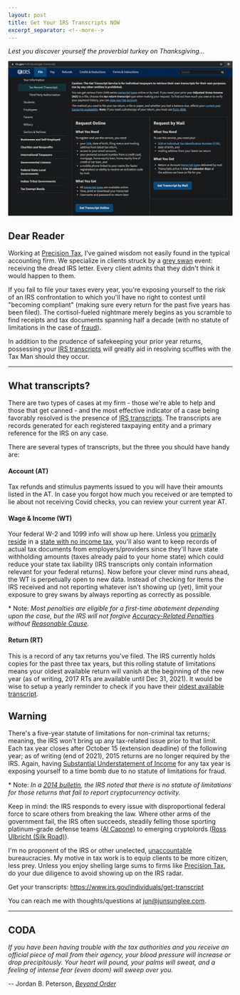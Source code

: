 ```yaml
---
layout: post
title: Get Your IRS Transcripts NOW
excerpt_separator: <!--more-->
---
```


_Lest you discover yourself the proverbial turkey on Thanksgiving..._

[![IRS Transcripts](../images/IRS-transcript.png "IRS Transcript Portal")](https://junsunglee.com/Get-Your-IRS-Transcripts-NOW/)

<!--more-->

## Dear Reader

Working at [Precision Tax](https://www.precisiontax.com), I've gained wisdom not easily found in the typical accounting firm. We specialize in clients struck by a [grey swan](https://www.investopedia.com/terms/g/grey-swan.asp#:~:text=Grey%20swan%20is%20a%20term,low%20perceived%20likelihood%20of%20happening) event: receiving the dread IRS letter. Every client admits that they didn't think it would happen to them.

If you fail to file your taxes every year, you're exposing yourself to the risk of an IRS confrontation to which you'll have no right to contest until "becoming compliant" (making sure every return for the past five years has been filed). The cortisol-fueled nightmare merely begins as you scramble to find receipts and tax documents spanning half a decade (with no statute of limitations in the case of [fraud](https://www.investopedia.com/terms/t/tax-fraud.asp#:~:text=Tax%20fraud%20essentially%20entails%20cheating,number%3B%20and%20not%20reporting%20income)).

In addition to the prudence of safekeeping your prior year returns, possessing your [IRS transcripts](https://www.irs.gov/individuals/get-transcript) will greatly aid in resolving scuffles with the Tax Man should they occur.

---

## What transcripts?

There are two types of cases at my firm - those we're able to help and those that get canned - and the most effective indicator of a case being favorably resolved is the presence of [IRS transcripts](https://www.irs.gov/individuals/get-transcript). The transcripts are records generated for each registered taxpaying entity and a primary reference for the IRS on any case.

There are several types of transcripts, but the three you should have handy are:

#### Account (AT)

Tax refunds and stimulus payments issued to you will have their amounts listed in the AT. In case you forgot how much you received or are tempted to lie about not receiving Covid checks, you can review your current year AT.

#### Wage & Income (WT)

Your federal W-2 and 1099 info will show up here. Unless you [primarily reside](https://www.investopedia.com/terms/p/principalresidence.asp) in a [state with no income tax](https://www.investopedia.com/financial-edge/0210/7-states-with-no-income-tax.aspx), you'll also want to keep records of actual tax documents from employers/providers since they'll have state withholding amounts (taxes already paid to your home state) which could reduce your state tax liability (IRS transcripts only contain information relevant for your federal returns). Now before your clever mind runs ahead, the WT is perpetually open to new data. Instead of checking for items the IRS received and not reporting whatever isn't showing up (yet), limit your exposure to grey swans by always reporting as correctly as possible.

\* Note: _Most penalties are eligible for a first-time abatement depending upon the case, but the IRS will not forgive [Accuracy-Related Penalties](https://www.irs.gov/payments/accuracy-related-penalty) without [Reasonable Cause](https://www.irs.gov/businesses/small-businesses-self-employed/penalty-relief-due-to-reasonable-cause)._

#### Return (RT)

This is a record of any tax returns you've filed. The IRS currently holds copies for the past three tax years, but this rolling statute of limitations means your oldest available return will vanish at the beginning of the new year (as of writing, 2017 RTs are available until Dec 31, 2021). It would be wise to setup a yearly reminder to check if you have their [oldest available transcript](https://www.irs.gov/individuals/get-transcript).

## Warning

There's a five-year statute of limitations for non-criminal tax returns; meaning, the IRS won't bring up any tax-related issue prior to that limit. Each tax year closes after October 15 (extension deadline) of the following year; as of writing (end of 2021), 2015 returns are no longer required by the IRS. Again, having [Substantial Understatement of Income](https://www.irs.gov/payments/accuracy-related-penalty#:~:text=Substantial%20Understatement%20of%20Income%20Tax%20Penalty) for any tax year is exposing yourself to a time bomb due to no statute of limitations for fraud.

\* Note: _In a [2014 bulletin](https://www.irs.gov/irb/2014-16_IRB#:~:text=Q%E2%80%9316%3A%20Will%20taxpayers%20be%20subject%20to%20penalties%20for%20having%20treated%20a%20virtual%20currency%20transaction%20in%20a%20manner%20that%20is%20inconsistent%20with%20this%20notice%20prior%20to%20March%2025%2C%202014%3F), the IRS noted that there is no statute of limitations for those returns that fail to report cryptocurrency activity._

Keep in mind: the IRS responds to every issue with disproportional federal force to scare others from breaking the law. Where other arms of the government fail, the IRS often succeeds, steadily felling those sporting platinum-grade defense teams ([Al Capone](https://en.wikipedia.org/wiki/Al_Capone#Tax_evasion)) to emerging cryptolords ([Ross Ulbricht (Silk Road)](https://en.wikipedia.org/wiki/Ross_Ulbricht#Arrest)).

I'm no proponent of the IRS or other unelected, [unaccountable](https://en.wikipedia.org/wiki/IRS_targeting_controversy) bureaucracies. My motive in tax work is to equip clients to be more citizen, less prey. Unless you enjoy shelling large sums to firms like [Precision Tax](https://www.precisiontax.com), do your due diligence to avoid showing up on the IRS radar.

Get your transcripts: <https://www.irs.gov/individuals/get-transcript>

You can reach me with thoughts/questions at <jun@junsunglee.com>.

---

## CODA

_If you have been having trouble with the tax authorities and you receive an official piece of mail from their agency, your blood pressure will increase or drop precipitously. Your heart will pound, your palms will sweat, and a feeling of intense fear (even doom) will sweep over you._

-- Jordan B. Peterson, [_Beyond Order_](https://www.amazon.com/Beyond-Order-More-Rules-Life/dp/0593084640)
